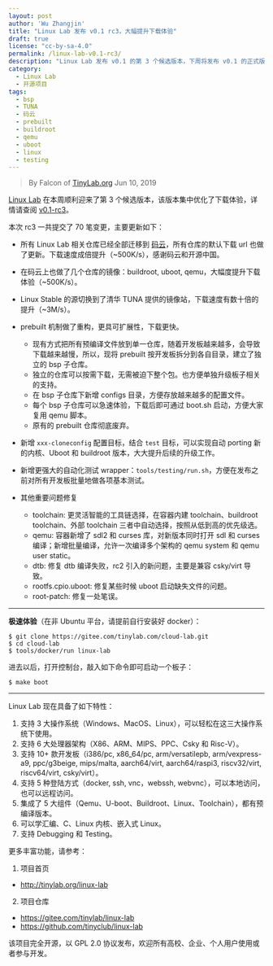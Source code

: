 ```yaml
---
layout: post
author: 'Wu Zhangjin'
title: "Linux Lab 发布 v0.1 rc3，大幅提升下载体验"
draft: true
license: "cc-by-sa-4.0"
permalink: /linux-lab-v0.1-rc3/
description: "Linux Lab 发布 v0.1 的第 3 个候选版本，下周将发布 v0.1 的正式版。"
category:
  - Linux Lab
  - 开源项目
tags:
  - bsp
  - TUNA
  - 码云
  - prebuilt
  - buildroot
  - qemu
  - uboot
  - linux
  - testing
---
```


> By Falcon of [TinyLab.org][1]
> Jun 10, 2019

[Linux Lab](/linux-lab) 在本周顺利迎来了第 3 个候选版本，该版本集中优化了下载体验，详情请查阅 [v0.1-rc3](https://gitee.com/tinylab/linux-lab/commits/v0.1-rc3)。

本次 rc3 一共提交了 70 笔变更，主要更新如下：

- 所有 Linux Lab 相关仓库已经全部迁移到 [码云](https://gitee.com/tinylab)，所有仓库的默认下载 url 也做了更新。下载速度成倍提升（~500K/s），感谢码云和开源中国。

- 在码云上也做了几个仓库的镜像：buildroot, uboot, qemu，大幅度提升下载体验（~500K/s）。

- Linux Stable 的源切换到了清华 TUNA 提供的镜像站，下载速度有数十倍的提升（~3M/s）。

- prebuilt 机制做了重构，更具可扩展性，下载更快。
  - 现有方式把所有预编译文件放到单一仓库，随着开发板越来越多，会导致下载越来越慢，所以，现将 prebuilt 按开发板拆分到各自目录，建立了独立的 bsp 子仓库。
  - 独立的仓库可以按需下载，无需被迫下整个包。也方便单独升级板子相关的支持。
  - 在 bsp 子仓库下新增 configs 目录，方便存放越来越多的配置文件。
  - 每个 bsp 子仓库可以急速体验，下载后即可通过 boot.sh 启动，方便大家复用 qemu 脚本。
  - 原有的 prebuilt 仓库彻底废弃。

- 新增 `xxx-cloneconfig` 配置目标，结合 `test` 目标，可以实现自动 porting 新的内核、Uboot 和 buildroot 版本，大大提升后续的升级工作。

- 新增更强大的自动化测试 wrapper：`tools/testing/run.sh`，方便在发布之前对所有开发板批量地做各项基本测试。

- 其他重要问题修复
  - toolchain: 更灵活智能的工具链选择，在容器内建 toolchain、buildroot toolchain、外部 toolchain 三者中自动选择，按照从低到高的优先级选。
  - qemu: 容器新增了 sdl2 和 curses 库，对新版本同时打开 sdl 和 curses 编译；新增批量编译，允许一次编译多个架构的 qemu system 和 qemu user static。
  - dtb: 修复 dtb 编译失败，rc2 引入的新问题，主要是兼容 csky/virt 导致。
  - rootfs.cpio.uboot: 修复某些时候 uboot 启动缺失文件的问题。
  - root-patch: 修复一处笔误。

<hr>

**极速体验**（在非 Ubuntu 平台，请提前自行安装好 docker）：

    $ git clone https://gitee.com/tinylab.com/cloud-lab.git
    $ cd cloud-lab
    $ tools/docker/run linux-lab

进去以后，打开控制台，敲入如下命令即可启动一个板子：

    $ make boot

<hr>

Linux Lab 现在具备了如下特性：

1. 支持 3 大操作系统（Windows、MacOS、Linux），可以轻松在这三大操作系统下使用。
2. 支持 6 大处理器架构（X86、ARM、MIPS、PPC、Csky 和 Risc-V）。
3. 支持 10+ 款开发板（i386/pc, x86_64/pc, arm/versatilepb, arm/vexpress-a9, ppc/g3beige, mips/malta, aarch64/virt, aarch64/raspi3, riscv32/virt, riscv64/virt, csky/virt）。
4. 支持 5 种登陆方式（docker, ssh, vnc，webssh, webvnc），可以本地访问，也可以远程访问。
5. 集成了 5 大组件（Qemu、U-boot、Buildroot、Linux、Toolchain），都有预编译版本。
6. 可以学汇编、C、Linux 内核、嵌入式 Linux。
7. 支持 Debugging 和 Testing。

更多丰富功能，请参考：

1. 项目首页
  - <http://tinylab.org/linux-lab>

2. 项目仓库
  - <https://gitee.com/tinylab/linux-lab>
  - <https://github.com/tinyclub/linux-lab>

该项目完全开源，以 GPL 2.0 协议发布，欢迎所有高校、企业、个人用户使用或者参与开发。

[1]: http://tinylab.org/
